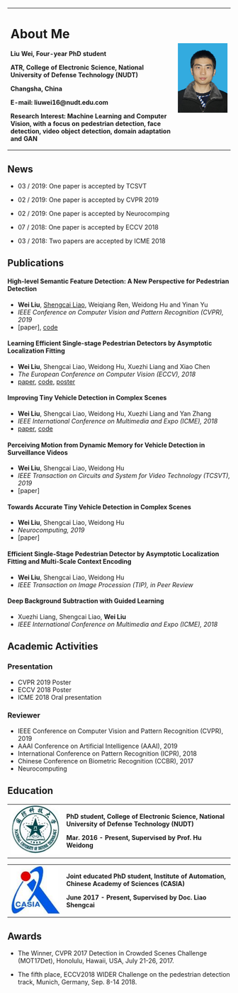 
<table border="0">
  <tr>
    <td width="75%">
      <h1>About Me</h1>
      <p><b>Liu Wei, Four-year PhD student</b></p>
      <p><b>ATR, College of Electronic Science, National University of Defense Technology (NUDT)</b></p>
      <p><b>Changsha, China</b></p>
      <p><b>E-mail: liuwei16@nudt.edu.com</b></p>
      <p><b>Research Interest: Machine Learning and Computer Vision, with a focus on pedestrian detection, face detection, video object detection, domain adaptation and GAN</b></p>
    </td>
    <td width="25%">
      <img src="wl.jpg" width="100%">  
    </td>
  </tr>
</table>


## News
- 03 / 2019: One paper is accepted by TCSVT

- 02 / 2019: One paper is accepted by CVPR 2019

- 02 / 2019: One paper is accepted by Neurocomping

- 07 / 2018: One paper is accepted by ECCV 2018

- 03 / 2018: Two papers are accepted by ICME 2018

## Publications
#### High-level Semantic Feature Detection: A New Perspective for Pedestrian Detection
- **Wei Liu**, [Shengcai Liao](https://liaosc.wordpress.com/), Weiqiang Ren, Weidong Hu and Yinan Yu
- *IEEE Conference on Computer Vision and Pattern Recognition (CVPR), 2019*
- [paper], [code](https://github.com/liuwei16/CSP)

#### Learning Efficient Single-stage Pedestrian Detectors by Asymptotic Localization Fitting
- **Wei Liu**, Shengcai Liao, Weidong Hu, Xuezhi Liang and Xiao Chen
- *The European Conference on Computer Vision (ECCV), 2018*
- [paper](http://openaccess.thecvf.com/content_ECCV_2018/html/Wei_Liu_Learning_Efficient_Single-stage_ECCV_2018_paper.html), [code](https://github.com/liuwei16/ALFNet), [poster](https://github.com/liuwei16/ALFNet//tree/master/docs/ECCV2018_poster_ID2718.pptx)

#### Improving Tiny Vehicle Detection in Complex Scenes
- **Wei Liu**, Shengcai Liao, Weidong Hu, Xuezhi Liang and Yan Zhang
- *IEEE International Conference on Multimedia and Expo (ICME), 2018*
- [paper](https://github.com/liuwei16/ITVD_icme/tree/master/docs/2018ICME-ITVD.pdf), [code](https://github.com/liuwei16/ITVD_icme)

#### Perceiving Motion from Dynamic Memory for Vehicle Detection in Surveillance Videos
- **Wei Liu**, Shengcai Liao, Weidong Hu
- *IEEE Transaction on Circuits and System for Video Technology (TCSVT), 2019*
- [paper]

#### Towards Accurate Tiny Vehicle Detection in Complex Scenes
- **Wei Liu**, Shengcai Liao, Weidong Hu
- *Neurocomputing, 2019*
- [paper]

#### Efficient Single-Stage Pedestrian Detector by Asymptotic Localization Fitting and Multi-Scale Context Encoding
- **Wei Liu**, Shengcai Liao, Weidong Hu
- *IEEE Transaction on Image Procession (TIP), in Peer Review*

#### Deep Background Subtraction with Guided Learning
- Xuezhi Liang, Shengcai Liao, **Wei Liu**
- *IEEE International Conference on Multimedia and Expo (ICME), 2018*




## Academic Activities
### Presentation
- CVPR 2019 Poster
- ECCV 2018 Poster
- ICME 2018 Oral presentation

### Reviewer
- IEEE Conference on Computer Vision and Pattern Recognition (CVPR), 2019
- AAAI Conference on Artificial Intelligence (AAAI), 2019
- International Conference on Pattern Recognition (ICPR), 2018
- Chinese Conference on Biometric Recognition (CCBR), 2017
- Neurocomputing

## Education
<table border="0">
  <tr>
  <td width="25%">
      <img src="nudt.jpg" width="100%">  
    </td>
    <td width="75%">
      <p><b>PhD student, College of Electronic Science, National University of Defense Technology (NUDT)</b></p>
      <p><b>Mar. 2016 - Present, Supervised by Prof. Hu Weidong</b></p>
    </td>  
  </tr>
</table>

<table border="0">
  <tr>
  <td width="25%">
      <img src="casia.jpg" width="100%">  
    </td>
    <td width="75%">
      <p><b>Joint educated PhD student, Institute of Automation, Chinese Academy of Sciences (CASIA)</b></p>
      <p><b>June 2017 - Present, Supervised by Doc. Liao Shengcai</b></p>
    </td>  
  </tr>
</table>

## Awards
- The Winner, CVPR 2017 Detection in Crowded Scenes Challenge (MOT17Det), Honolulu, Hawaii, USA, July 21-26, 2017.

- The fifth place, ECCV2018 WIDER Challenge on the pedestrian detection track, Munich, Germany, Sep. 8-14 2018.
